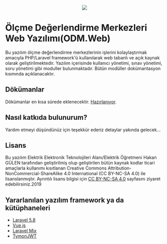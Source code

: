 <p align="center"><img src=https://nevsehirodm.meb.gov.tr/otomasyon/images/Logo.png"></p>
    
# Ölçme Değerlendirme Merkezleri Web Yazılımı(ODM.Web)

Bu yazılım ölçme değerlendirme merkezlerinin işlerini kolaylaştırmak amacıyla PHP/Laravel framework'ü kullanılarak web tabanlı ve açık kaynak olarak geliştirilmektedir.
Yazılım içerisinde kullanıcı yönetimi, sınav yönetimi, soru yönetimi gibi moduller bulunmaktadır.
Bütün modüller dokümantasyon kısmında açıklanacaktır.

## Dökümanlar

Dökümanlar en kısa sürede eklenecektir. [Hazırlanıyor]().

## Nasıl katkıda bulunurum?

Yardım etmeyi düşündünüz için teşekkür ederiz detaylar yakında gelecek...

## Lisans

Bu yazılım Elektrik Elektronik Teknolojileri Alanı/Elektrik Öğretmeni Hakan GÜLEN tarafından geliştirilmiş olup geliştirilen bütün kaynak kodlar 
ticari amaçlarla kullanımı kısıtlanan Creative Commons Attribution-NonCommercial-ShareAlike 4.0 International (CC BY-NC-SA 4.0) ile lisanslanmıştır.
Ayrıntılı lisans bilgisi için [CC BY-NC-SA 4.0](https://creativecommons.org/licenses/by-nc-sa/4.0/legalcode.tr) sayfasını ziyaret edebilirsiniz.2019

## Yararlanılan yazılım framework ya da kütüphaneleri

* [Laravel 5.8](https://laravel.com/docs/5.8/)
* [Vue.js](https://vuejs.org/v2/guide/)
* [Laravel Mix](https://laravel-mix.com/)
* [TymonJWT](https://github.com/tymondesigns/jwt-auth)
